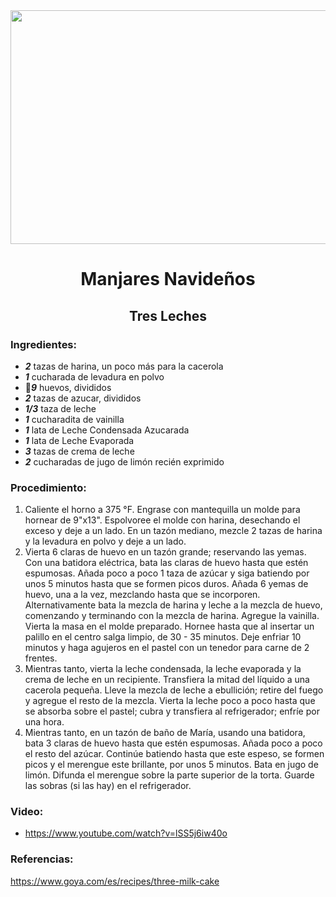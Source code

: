 <div align="center">

 <img src="https://comidaboricua.info/wp-content/uploads/2020/10/tres-leches-puertorriqueno.jpg" width="520" height="374"/>
 
# Manjares Navideños
## Tres Leches
 
 </div>
 
### Ingredientes:
- ***2*** tazas de harina, un poco más para la cacerola
- ***1*** cucharada de levadura en polvo
- 🥚***9*** huevos, divididos
- ***2*** tazas de azucar, divididos
- ***1/3*** taza de leche
- ***1*** cucharadita de vainilla
- ***1*** lata de Leche Condensada Azucarada
- ***1*** lata de Leche Evaporada
- ***3*** tazas de crema de leche
- ***2*** cucharadas de jugo de limón  recién exprimido
### Procedimiento:
1. Caliente el horno a 375 °F. Engrase con mantequilla un molde para hornear de 9"x13". Espolvoree el molde con harina, desechando el exceso y deje a un lado. En un tazón mediano, mezcle 2 tazas de harina y la levadura en polvo y deje a un lado.
2. Vierta 6 claras de huevo en un tazón grande; reservando las yemas. Con una batidora eléctrica, bata las claras de huevo hasta que estén espumosas. Añada poco a poco 1 taza de azúcar y siga batiendo por unos 5 minutos hasta que se formen picos duros. Añada 6 yemas de huevo, una a la vez, mezclando hasta que se incorporen. Alternativamente bata la mezcla de harina y leche a la mezcla de huevo, comenzando y terminando con la mezcla de harina. Agregue la vainilla. Vierta la masa en el molde preparado. Hornee hasta que al insertar un palillo en el centro salga limpio, de 30 - 35 minutos. Deje enfriar 10 minutos y haga agujeros en el pastel con un tenedor para carne de 2 frentes.
3. Mientras tanto, vierta la leche condensada, la leche evaporada y la crema de leche en un recipiente. Transfiera la mitad del líquido a una cacerola pequeña. Lleve la mezcla de leche a ebullición; retire del fuego y agregue el resto de la mezcla. Vierta la leche poco a poco hasta que se absorba sobre el pastel; cubra y transfiera al refrigerador; enfríe por una hora.
4. Mientras tanto, en un tazón de baño de María, usando una batidora, bata 3 claras de huevo hasta que estén espumosas. Añada poco a poco el resto del azúcar. Continúe batiendo hasta que este espeso, se formen picos y el merengue este brillante, por unos 5 minutos. Bata en jugo de limón. Difunda el merengue sobre la parte superior de la torta. Guarde las sobras (si las hay) en el refrigerador.

### Video:
- https://www.youtube.com/watch?v=lSS5j6iw40o

### Referencias:
 https://www.goya.com/es/recipes/three-milk-cake
